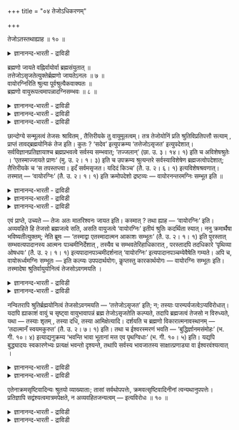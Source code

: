 +++
title = "०४ तेजोऽधिकरणम्"

+++

तेजोऽतस्तथाह्याह ॥ १० ॥  
<details><summary>ज्ञानानन्द-भारती - द्राविडी</summary>

तेजोअदस्तदाह्याह ॥ १० ॥
</details>

ब्रह्मणो जायते वह्निर्वायोर्वा ब्रह्मसंयुतात् ॥  
तत्तेजोऽसृजतेत्युक्तेर्ब्रह्मणो जायतेऽनलः ॥ ७ ॥  
वायोरग्निरिति श्रुत्या पूर्वश्रुत्यैकवाक्यतः ॥  
ब्रह्मणो वायुरूपत्वमापन्नादग्निसम्भवः ॥ ८ ॥  
<details><summary>ज्ञानानन्द-भारती - द्राविडी</summary>

--वैयासिक-न्यायमाला
</details>

<details><summary>ज्ञानानन्द-भारती - द्राविडी</summary>

तेजस् पिरह्मत्तिऩिडत्तिलिरुन्दु उण्डागिऱदा? अल्लदु, पिरह्मत्तुडऩ् सेर्न्द वायुविऩिडमिरुन्दा? अदु (पिरह्मम्) तेजसै स्रुष्टित्तदु ऎऩ्ऱु सॊल्लियिरुप्प 'ताल्,पिरह्मत्तिऩिडमिरुन्दु तेजस् उण्डागिऱदु।
</details>

<details><summary>ज्ञानानन्द-भारती - द्राविडी</summary>

"वायुविलिरुन्दु अक्ऩि" ऎऩ्ऱ वाक्कियत्तिऩाल् मुन्दिऩ सुरुदियुडऩ् ऒरे वाक्कियमायिरुप्पदाल्, वायु रूबत्तैय टैन्दिरुक्कुम् पिरह्मत्तिऩिडम् इरुन्दु तेजसुक्कु उत्पत्ति।
</details>

छान्दोग्ये सन्मूलत्वं तेजसः श्रावितम् , तैत्तिरीयके तु वायुमूलत्वम्। तत्र तेजोयोनिं प्रति श्रुतिविप्रतिपत्तौ सत्याम् , प्राप्तं तावद्ब्रह्मयोनिकं तेज इति। कुतः ? ‘सदेव’ इत्युपक्रम्य ‘तत्तेजोऽसृजत’ इत्युपदेशात्। सर्वविज्ञानप्रतिज्ञायाश्च ब्रह्मप्रभवत्वे सर्वस्य सम्भवात्; ‘तज्जलान्’ (छा. उ. ३। १४। १) इति च अविशेषश्रुतेः । ‘एतस्माज्जायते प्राणः’ (मु. उ. २। १। ३) इति च उपक्रम्य श्रुत्यन्तरे सर्वस्याविशेषेण ब्रह्मजत्वोपदेशात्; तैत्तिरीयके च ‘स तपस्तप्त्वा। इदँ सर्वमसृजत। यदिदं किञ्च’ (तै. उ. २। ६। १) इत्यविशेषश्रवणात्। तस्मात् — ‘वायोरग्निः’ (तै. उ. २। १। १) इति क्रमोपदेशो द्रष्टव्यः — वायोरनन्तरमग्निः सम्भूत इति ॥

<details><summary>ज्ञानानन्द-भारती - द्राविडी</summary>

(तेजस् पिरह्मत्तिलिरुन्दु उण्डागिऱदा अल्लदु वायुविलिरुन्दु उण्डागिऱदा ऎऩ्ऱु सन्देहम्। सान्दोक्य सुरुदियिल् सत्रूबमाऩ पिरह्मम् तेजस्सै सिरुष्टित्तदु ऎऩ्ऱु सॊल्लियिरुप्पदालुम् वेऱु पल सुरुदिगळिल् पिरबञ्जम् मुऴुवदुम् पिरह्मत्तिलिरुन्दु उण्डाऩदाग सॊल्लियिरुप्पदालुम् तेजस्सिऱ्कु पिरह्मम्दाऩ् कारणम्। वायु कारणमल्ल ऎऩ्ऱु पूर्वबक्षम्। पिरह्मत्तैक् कारणमागच् चॊऩ्ऩाल्दाऩ् पिरह्मत्तै अऱिन्दाल् ऎल्लाम् अऱिन्ददाग आगुम् ऎऩ्ऱ पिरदिक्ञै अर्त्तमुळ्ळदाग आगुम्। मेलुम् पिरबञ्जत्तिलुळ्ळ ऎल्ला वस्तुक्कळुम् कल्बिदमाऩदाल् सत्यमाऩ पिरह्मम्दाऩ् अदिष्टा ऩमाग, उबादाऩगारणमाग इरुक्कमुडियुमे तविर कल्बिदमाऩ वायु कल्बिदमाऩ तेजस्सुक्कु अदिष्टा ऩमाग मुडियादु। hfjh।;'\[;l;;' ऎऩ्ऱ सुरुदिक्कु वायुविलिरुन्दु अक्ऩि उण्डायिऱ्ऱु ऎऩ्ऱु अर्त्तमल्ल। पिरह्मम् वायुविऱ्कुप् पिऱगु अक्ऩियै सिरुष्टित्तदु ऎऩ्ऱु किरमत्तैत्ताऩ् अन्द सुरुदि काट्टुगिऱदु ऎऩ्बदु पूर्वबक्षियिऩ् अबिप्पिरायम्।
</details>

<details><summary>ज्ञानानन्द-भारती - द्राविडी</summary>

वायो: ऎऩ्ऱ पञ्जमिक्कु उबादाऩ कारणम् ऎऩ्ऱु ताऩ् पॊरुळ्। किरमत्तै काट्टुवदाग सॊल्ल मुडियादु। वायु विवर्दोबादाऩमागाविट्टालुम् परिणामि उबादाऩमागलाम्। परम्बरैयागवुम् नेरागवुम् पिरह्मत् तिलिरुन्दु उण्डाऩदु ऎऩ्बदैत्ताऩ् मऱ्ऱ सुरुदिगळ् काट्टुगिऩ्ऱऩ। वायु रूबत्तैयडैन्द पिरह्मत् तिलिरुन्दु तेजस् उण्डायिऱ्ऱु ऎऩ्ऱु अर्त्तम् सॊऩ्ऩोमाऩाल् नेराग वायुविलिरुन्दु उण्डाऩ तेजस्सै पिरह्म कार्यमागवुम् सॊल्ललाम्। सर्वविज्ञाऩ पिरदिक्ञैक्कुम् विरोदमिल्लै। ऎल्ला सुरुदिगळैयुम् ऒऩ्ऱुबडुत्ति कवऩित्तोमाऩाल् वायुविलिरुन्दु तेजस् उण्डायिऱ्ऱु ऎऩ्बदु तॆरियवरुम्)।
</details>

<details><summary>ज्ञानानन्द-भारती - द्राविडी</summary>

पूर्वबक्षम्: सान्दोक्यत्तिल् तेजसुक्कु सत्वस्तुवैक् कारणमायुडैय तऩ्मै सॊल्लप् पट्टिरुक्किऱदु। तैत्तिरीयत्तिलो वायुवैक् कारणमा युडैय तऩ्मै। इव्विदम् तेजसिऩ् कारणत्तैप्पऱ्ऱि सुरुदिगळुक्कुळ् विरोदम् एऱ्पडुगैयिल्, पिरह्मत्तैक् कारणमायुडैयदु तेजस् ऎऩ्बदुदाऩ् पॊरुत्तम्। एऩ्? “सत्तागवे” ऎऩ्ऱु आरम्बित्तु “अदु तेजसै स्रुष्टित्तदु” ऎऩ्ऱु उबदेसमिरुप्पदाल्; ऎल्लावऱ् ऱिऱ्कुम् पिरह्मत्तिलिरुन्दु उण्डागुम् तऩ्मै यिरुन्दाल् ऎल्लावऱ्ऱैयुम् अऱिवदु ऎऩ्ऱ पिरदिक्ञैयुम् सम्बविक्कुमादलाल्; 'अदिलिरुन्दु उण्डागि, अदिल् लयित्तु, अदिऩाल् जीवित्तिरुक्किऱ” (सान्। III-१४-१) ऎऩ्ऱु वित्तियासमऩ्ऩियिल् सॊल्लि यिरुप्पदालुम् "इदिलिरुन्दु पिराणऩ् उण्डागिऱदु” (मुण्डग ।II-१-३) ऎऩ्ऱु आरम्बित्तु वेऱु सुरुदियिल् वित्तियासमऩ्ऩियिल् ऎल्लावऱ्ऱिऱ्कुम् पिरह्मत् तिलिरुन्दु उण्डागुम् तऩ्मै उबदेसित्तिरुप्पदालुम् ; तैत्तिरीयत्तिलुम् ‘अवर् आलोसऩै सॆय्दु ऎदुवॆल्लाम् उण्डो, इदु ऎल्लावऱ्ऱैयुम् स्रुष्टित्तार्" (तैत्तिरीय। II।६-१) ऎऩ्ऱु वित्तियास मऩ्ऩियिल् सॊल्लियिरुप्पदालुम्, आगैयाल् “वायुवुक्कुप्पिऩ् अक्ऩि” ऎऩ्ऱु वरिसै उबदेसिक्कप् पट्टदाग अऱियवेण्डुम् ; वायुवुक्कु अडुत्ताऱ्पोल अक्ऩि उण्डायिऱ्ऱु, ऎऩ्ऱु।
</details>

एवं प्राप्ते, उच्यते — तेजः अतः मातरिश्वनः जायत इति। कस्मात् ? तथा ह्याह — ‘वायोरग्निः’ इति। अव्यवहिते हि तेजसो ब्रह्मजत्वे सति, असति वायुजत्वे ‘वायोरग्निः’ इतीयं श्रुतिः कदर्थिता स्यात्। ननु क्रमार्थैषा भविष्यतीत्युक्तम्; नेति ब्रूमः — ‘तस्माद्वा एतस्मादात्मन आकाशः सम्भूतः’ (तै. उ. २। १। १) इति पुरस्तात् सम्भवत्यपादानस्य आत्मनः पञ्चमीनिर्देशात् , तस्यैव च सम्भवतेरिहाधिकारात् , परस्तादपि तदधिकारे ‘पृथिव्या ओषधयः’ (तै. उ. २। १। १) इत्यपादानपञ्चमीदर्शनात् ‘वायोरग्निः’ इत्यपादानपञ्चम्येवैषेति गम्यते। अपि च, वायोरूर्ध्वमग्निः सम्भूतः — इति कल्प्यः उपपदार्थयोगः, कॢप्तस्तु कारकार्थयोगः — वायोरग्निः सम्भूतः इति। तस्मादेषा श्रुतिर्वायुयोनित्वं तेजसोऽवगमयति ।

<details><summary>ज्ञानानन्द-भारती - द्राविडी</summary>

सित्तान्दम्: इव्विदम् एऱ्पडुम् पोदु सॊल्लप्पडुगिऱदु, तेजस् इदिलिरुन्दु, वायुविऩिड मिरुन्दु उण्डागिऱदु ऎऩ्ऱु। ऎदिऩाल्? अप्पडियल्लवा “वायुविलिरुन्दु अक्ऩि” ऎऩ्ऱु सॊल्गिऱदु। तेजसिऱ्कु पिरह्मत्तिलिरुन्दु उण्डागुम् तऩ्मै तळ्ळियिरामल् नेराग इरुन्दु वायुविलिरुन्दु उण्डाऩदु ऎऩ्बदु इरामलिरुन्दाल् "वायुविलिरुन्दु अक्ऩि” ऎऩ्ऱ इन्द सुरुदि पीडिक्कप्पट्टदाग आगुम्।
</details>

<details><summary>ज्ञानानन्द-भारती - द्राविडी</summary>

इदु वरिसैयैच् चॊल्वदऱ्काग इरुक्कला मॆऩ्ऱु सॊल्लप्पट्टदेयॆऩ्ऱाल्, अप्पडियल्ल ऎऩ्गिऱोम्। “अन्द इन्द आत्माविडमिरुन्दे आगासम् उण्डायिऱ्ऱु” (तैत्तिरीय II। १-१) ऎऩ्ऱु मुदलिल् उण्डागिऱदु ऎऩ्ऱ क्रियैयिल् अबादाऩमायुळ्ळ आत्मावै ऐन्दाम् वेऱ्ऱुमैयाल् कुऱिप्पिट्टिरुप् पदाल्, अन्द उण्डावदिऱ्के इङ्गेयुम् पिरगरणमायि रुप्पदालुम्, अन्दप् पिरगरणत्तिल् पिऩ्ऩालेयुम् ‘पिरुदिवीयिलिरुन्दु ओषदिगळ्' (तैत्। II; १-१) ऎऩ्ऱु अबादाऩमॆऩ्ऱ अर्त्तत्तिलेये ऐन्दाम् वेऱ्ऱुमै काण्बदालुम्, “वायुविलिरुन्दु अक्ऩि” ऎऩ्बदिलुम्इदु अबादाऩ पञ्जमीदाऩ् ऎऩ्ऱु तॆरिगिऱदु। मेलुम्, वायुविऱ्कु पिऩ्ऩाल् अक्ऩि उण्डायिऱ्ऱु ऎऩ्ऱु ऒट्टुवार्त्तैयिऩ् अर्त्तत्तिऩ् सेर्क्कै कल्बिक्कप्पड वेण्डियदागिऱदु ; वायुविलिरुन्दु अक्ऩि उण्डायिऱ्ऱु ऎऩ्ऱ वेऱ्ऱुमैयिऩ् अर्त्तत्तिऩ् सेर्क्कैयो एऱ्पट्टेयिरुक्किऱदु। आगैयाल् इन्द सुरुदि तेजसिऱ्कु वायुवैक् कारणमायुडैय तऩ्मैयै अऱिविक्किऱदु।
</details>

नन्वितरापि श्रुतिर्ब्रह्मयोनित्वं तेजसोऽवगमयति — ‘तत्तेजोऽसृजत’ इति; न; तस्याः पारम्पर्यजत्वेऽप्यविरोधात्। यदापि ह्याकाशं वायुं च सृष्ट्वा वायुभावापन्नं ब्रह्म तेजोऽसृजतेति कल्प्यते, तदापि ब्रह्मजत्वं तेजसो न विरुध्यते, यथा — तस्याः शृतम् , तस्या दधि, तस्या आमिक्षेत्यादि। दर्शयति च ब्रह्मणो विकारात्मनावस्थानम् — ‘तदात्मानँ स्वयमकुरुत’ (तै. उ. २। ७। १) इति। तथा च ईश्वरस्मरणं भवति — ‘बुद्धिर्ज्ञानमसंमोहः’ (भ. गी. १०। ४) इत्याद्यनुक्रम्य ‘भवन्ति भावा भूतानां मत्त एव पृथग्विधाः’ (भ. गी. १०। ५) इति। यद्यपि बुद्ध्यादयः स्वकारणेभ्यः प्रत्यक्षं भवन्तो दृश्यन्ते, तथापि सर्वस्य भावजातस्य साक्षात्प्रणाड्या वा ईश्वरवंश्यत्वात् ।

<details><summary>ज्ञानानन्द-भारती - द्राविडी</summary>

"अदु तेजसै स्रुष्टित्तदु" ऎऩ्ऱु वेऱु सुरुदि पिरह्मत्तिलिरुन्दु उण्डागुम् तऩ्मैयै तेजसिऱ्कु अऱिविक्किऱदेयॆऩ्ऱाल्, अप्पडियल्ल, अदऱ्कु परम्बरैयाय् उण्डाऩालुम्गूड विरोदमिल्ला तदिऩाल्। आगासत्तैयुम्, वायुवैयुम् स्रुष्टित्तु विट्टु, वायु स्वरूबत्तैयडैन्दुळ्ळ पिरह्मम् तेजसै स्रुष्टित्तदु ऎऩ्ऱु कल्बित्ताल्, अप्पॊऴुदुम्गूड तेजसिऱ्कु पिरह्मत्तिलिरुन्दु उण्डागुम् तऩ्मै विरुत्तप्पडविल्लै ; “अदिलिरुन्दु (पसुविलिरुन्दु) काय्च्चिऩबाल्, अदिलिरुन्दु तयिर्, अदिलिरुन्दु आमिक्षै" ऎऩ्बदु मुदलियदु पोल।
</details>

<details><summary>ज्ञानानन्द-भारती - द्राविडी</summary>

पिरह्मत्तिऱ्कु विगार स्वरूबमागविरुक्कुम् तऩ्मैयैयुम् अदु तऩ्ऩै ताऩे स्रुष्टित्तुक् कॊण्डदु” (तैत्तिरीय। II ; ७-१) ऎऩ्बदु काट्टुगिऱदु। अप्पडिये ईसुवरऩ् स्मरिप्पदुमिरुक्किऱदु, "पुत्ति, ञाऩम्, मोहमिल्लामै" ऎऩ्ऱु आरम्बित्तु “पिराणिगळुडैय पलविदमाऩ निलैगळ् ऎऩ्ऩिडत्ति लिरुन्दे एऱ्पडुगिऩ्ऱऩ" (कीदै। X ; ४-५) ऎऩ्ऱु। पुत्ति मुदलियवैगळ् तङ्गळ् तङ्गळ् कारणङ्गळिलिरुन्दु एऱ्पडुवदाग पिरत्यक्षमाग पार्क्कप्पट्टबोदिलुम्, उण्डागुम् वस्तु समूहम् ऎल्लामे साक्षात्तागवो परम्बरैयागवो ईसुवरऩिडमिरुन्दु उण्डाऩदाल्।
</details>

एतेनाक्रमसृष्टिवादिन्यः श्रुतयो व्याख्याताः; तासां सर्वथोपपत्तेः, क्रमवत्सृष्टिवादिनीनां त्वन्यथानुपपत्तेः। प्रतिज्ञापि सद्वंश्यत्वमात्रमपेक्षते, न अव्यवहितजन्यत्वम् — इत्यविरोधः ॥ १० ॥

<details><summary>ज्ञानानन्द-भारती - द्राविडी</summary>

इदिऩाल् वरिसैयाग स्रुष्टियैच् चॊल्लाद सुरुदिगळुम् वियाक्याऩम् सॆय्यप्पट्टुविट्टऩ। अवै ऎप्पडियुम् पॊरुन्दुमाऩदिऩाल्; वरिसैयाग स्रुष्टियै सॊल्गिऱ सुरुदिगळुक्को वेऱुविदमाय् पॊरुन्दाददिऩाल्।
</details>

<details><summary>ज्ञानानन्द-भारती - द्राविडी</summary>

पिरदिक्ञैयुम् सत्तिऩ् वंसत्तिल् उण्डावदै मात्तिरम् अबेक्षिक्किऱदे तविर, इडैयऩ्ऩियिल् उण्डागुम् तऩ्मैयै अबेक्षिक्कविल्लै, ऎऩ्बदिऩाल् विरोदमिल्लै।
</details>

